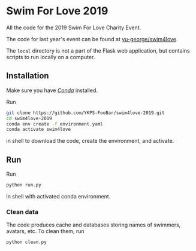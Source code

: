 # Swim For Love 2019

All the code for the 2019 Swim For Love Charity Event.

The code for last year's event can be found at [yu-george/swim4love](https://github.com/yu-george/swim4love).

The `local` directory is not a part of the Flask web application, but contains scripts to run locally on a computer.

## Installation
Make sure you have [*Conda*](https://www.anaconda.com/) installed.

Run
```sh
git clone https://github.com/YKPS-FooBar/swim4love-2019.git
cd swim4love-2019
conda env create -f environment.yaml
conda activate swim4love
```
in shell to download the code, create the environment, and activate.

## Run
Run
```sh
python run.py
```
in shell with activated conda environment.

### Clean data
The code produces cache and databases storing names of swimmers, avatars, etc. To clean them, run
```sh
python clean.py
```

